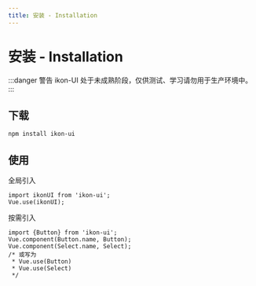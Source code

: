 ```yaml
---
title: 安装 - Installation
---
```

# 安装 - Installation

:::danger 警告
ikon-UI 处于未成熟阶段，仅供测试、学习请勿用于生产环境中。
:::

##  下载
```
npm install ikon-ui
```
## 使用
全局引入
```
import ikonUI from 'ikon-ui';
Vue.use(ikonUI);
```
按需引入
```
import {Button} from 'ikon-ui';
Vue.component(Button.name, Button);
Vue.component(Select.name, Select);
/* 或写为
 * Vue.use(Button)
 * Vue.use(Select)
 */
```

